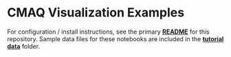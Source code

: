 CMAQ Visualization Examples
==============

<div class="alert alert-block alert-warning">
For configuration / install instructions, see the primary <b><a href="../README.md">README</a></b> for this repository. Sample data files for these notebooks are included in the <b><a href="./tutorial_data">tutorial data</a></b> folder.
</div>
